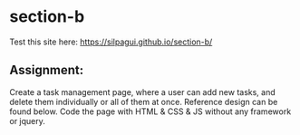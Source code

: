 # section-b

Test this site here: https://silpagui.github.io/section-b/

## Assignment:

Create a task management page, where a user can add new tasks, and delete them individually or all of them at once. Reference design can be found below. Code the page with HTML & CSS & JS without any framework or jquery.
